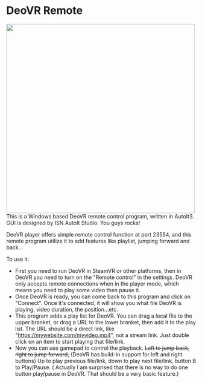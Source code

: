# DeoVR Remote
<img src="https://user-images.githubusercontent.com/22040708/135333458-6a100085-c826-4c31-99b0-ba785701bf22.png" width='500' align="middle" />
 This is a Windows based DeoVR remote control program, written in AutoIt3. 
 GUI is designed by ISN AutoIt Studio. You guys rocks!
 
 DeoVR player offers simple remote control function at port 23554, and this remote program utilize it to add features like playlist, jumping forward and back...
 
 To use it:
 * First you need to run DeoVR in SteamVR or other platforms, then in DeoVR you need to turn on the "Remote control" in the settings.
 DeoVR only accepts remote connections when in the player mode, which means you need to play some video then pause it.
 * Once DeoVR is ready, you can come back to this program and click on "Connect". Once it's connected, it will show you what file DeoVR is playing, video duration, the position...etc.
 * This program adds a play list for DeoVR. You can drag a local file to the upper branket, or drag a URL to the lower branket, then add it to the play list. The URL should be a direct link, like "https://mywebsite.com/myvideo.mp4", not a stream link. Just double click on an item to start playing that file/link.
 * Now you can use gamepad to control the playback. ~~Left to jump back, right to jump forward,~~ (DeoVR has build-in support for left and right buttons) Up to play previous file/link, down to play next file/link, button B to Play/Pause. ( Actually I am surprised that there is no way to do one button play/pause in DeoVR. That should be a very basic feature.)
